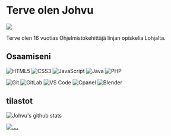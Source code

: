 # Terve olen Johvu

[![](https://img.shields.io/badge/-@johvu-%23181717?style=flat-square&logo=github)](https://github.com/johvu)


Terve olen 16 vuotias Ohjelmistokehittäjä linjan opiskelia Lohjalta.


## Osaamiseni

![HTML5](https://img.shields.io/badge/-HTML5-%23E44D27?style=flat-square&logo=html5&logoColor=ffffff)
![CSS3](https://img.shields.io/badge/-CSS3-%231572B6?style=flat-square&logo=css3)
![JavaScript](https://img.shields.io/badge/-JavaScript-%23F7DF1C?style=flat-square&logo=javascript&logoColor=000000&labelColor=%23F7DF1C&color=%23FFCE5A)
![Java](https://img.shields.io/badge/-Java-fff?&logo=Java&logoColor=000000)
![PHP](https://img.shields.io/badge/-PHP-fff?&logo=PHP&logoColor=000000)


![Git](https://img.shields.io/badge/-Git-%23F05032?style=flat-square&logo=git&logoColor=%23ffffff)
![GitLab](https://img.shields.io/badge/-GitLab-FCA121?style=flat-square&logo=gitlab)
![VS Code](https://img.shields.io/badge/-VSCode-%23007ACC?style=flat-square&logo=visual-studio-code)
![Cpanel](https://img.shields.io/badge/cpanel-%23007ACC?style=flat-square&logo==cpanel&logoColor=white)
![Blender](https://img.shields.io/badge/-blender-%23007ACC?style=flat-square&logo=blender)


## tilastot
![Johvu's github stats](https://github-readme-stats.vercel.app/api?username=johvu&show_icons=true&theme=dracula)

[![....](https://github-readme-stats.vercel.app/api/top-langs/?username=johvu)](https://github.com/Johvu/pvalo)

